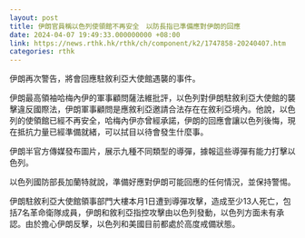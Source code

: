 ```yaml
---
layout: post
title: 伊朗官員稱以色列使領館不再安全　以防長指已準備應對伊朗的回應
date: 2024-04-07 19:49:33.000000000 +08:00
link: https://news.rthk.hk/rthk/ch/component/k2/1747858-20240407.htm
categories: rthk
---
```


伊朗再次警告，將會回應駐敘利亞大使館遇襲的事件。

伊朗最高領袖哈梅內伊的軍事顧問薩法維批評，以色列對伊朗駐敘利亞大使館的襲擊違反國際法，伊朗軍事顧問是應敘利亞邀請合法存在在敘利亞境內。他說，以色列的使領館已經不再安全，哈梅內伊亦曾經承諾，伊朗的回應會讓以色列後悔，現在抵抗力量已經準備就緒，可以拭目以待會發生什麼事。

伊朗半官方傳媒發布圖片，展示九種不同類型的導彈，據報這些導彈有能力打擊以色列。

以色列國防部長加蘭特就說，準備好應對伊朗可能回應的任何情況，並保持警惕。

伊朗駐敘利亞大使館領事部門大樓本月1日遭到導彈攻擊，造成至少13人死亡，包括7名革命衛隊成員，伊朗和敘利亞指控攻擊由以色列發動，以色列方面未有承認。由於擔心伊朗反擊，以色列和美國目前都處於高度戒備狀態。
